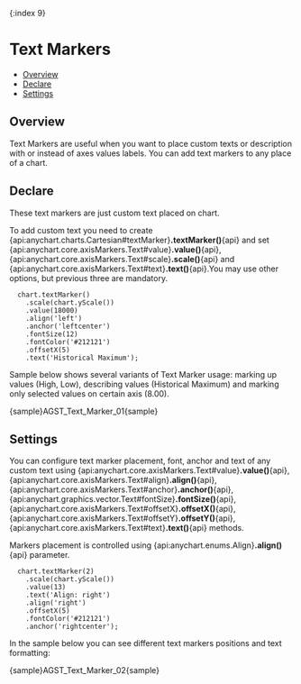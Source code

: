 {:index 9}
# Text Markers

* [Overview](#overview)
* [Declare](#declare)
* [Settings](#settings)

## Overview

Text Markers are useful when you want to place custom texts or description with or instead of axes values labels. You can add text markers to any place of a chart.

## Declare

These text markers are just custom text placed on chart.

To add custom text you need to create {api:anychart.charts.Cartesian#textMarker}**.textMarker()**{api} and set {api:anychart.core.axisMarkers.Text#value}**.value()**{api}, {api:anychart.core.axisMarkers.Text#scale}**.scale()**{api} and {api:anychart.core.axisMarkers.Text#text}**.text()**{api}.You may use other options, but previous three are mandatory.

```
  chart.textMarker()
    .scale(chart.yScale())
    .value(18000)
    .align('left')
    .anchor('leftcenter')
    .fontSize(12)
    .fontColor('#212121')
    .offsetX(5)
    .text('Historical Maximum');
```

Sample below shows several variants of Text Marker usage: marking up values (High, Low), describing values (Historical Maximum) and marking only selected values on certain axis (8.00).

{sample}AGST\_Text\_Marker\_01{sample}

## Settings

You can configure text marker placement, font, anchor and text of any custom text using {api:anychart.core.axisMarkers.Text#value}**.value()**{api}, {api:anychart.core.axisMarkers.Text#align}**.align()**{api}, {api:anychart.core.axisMarkers.Text#anchor}**.anchor()**{api}, {api:anychart.graphics.vector.Text#fontSize}**.fontSize()**{api}, {api:anychart.core.axisMarkers.Text#offsetX}**.offsetX()**{api}, {api:anychart.core.axisMarkers.Text#offsetY}**.offsetY()**{api}, {api:anychart.core.axisMarkers.Text#text}**.text()**{api} methods.

Markers placement is controlled using {api:anychart.enums.Align}**.align()**{api} parameter.

```
  chart.textMarker(2)
    .scale(chart.yScale())
    .value(13)
    .text('Align: right')
    .align('right')
    .offsetX(5)
    .fontColor('#212121')
    .anchor('rightcenter');
```

In the sample below you can see different text markers positions and text formatting:

{sample}AGST\_Text\_Marker\_02{sample}
